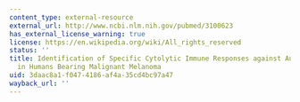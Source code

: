 ```yaml
---
content_type: external-resource
external_url: http://www.ncbi.nlm.nih.gov/pubmed/3100623
has_external_license_warning: true
license: https://en.wikipedia.org/wiki/All_rights_reserved
status: ''
title: Identification of Specific Cytolytic Immune Responses against Autologous Tumor
  in Humans Bearing Malignant Melanoma
uid: 3daac8a1-f047-4186-af4a-35cd4bc97a47
wayback_url: ''
---
```

